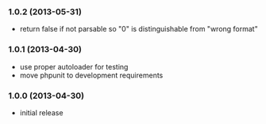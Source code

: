 ### 1.0.2 (2013-05-31)

* return false if not parsable so "0" is distinguishable from "wrong format"

### 1.0.1 (2013-04-30)

* use proper autoloader for testing
* move phpunit to development requirements

### 1.0.0 (2013-04-30)

* initial release